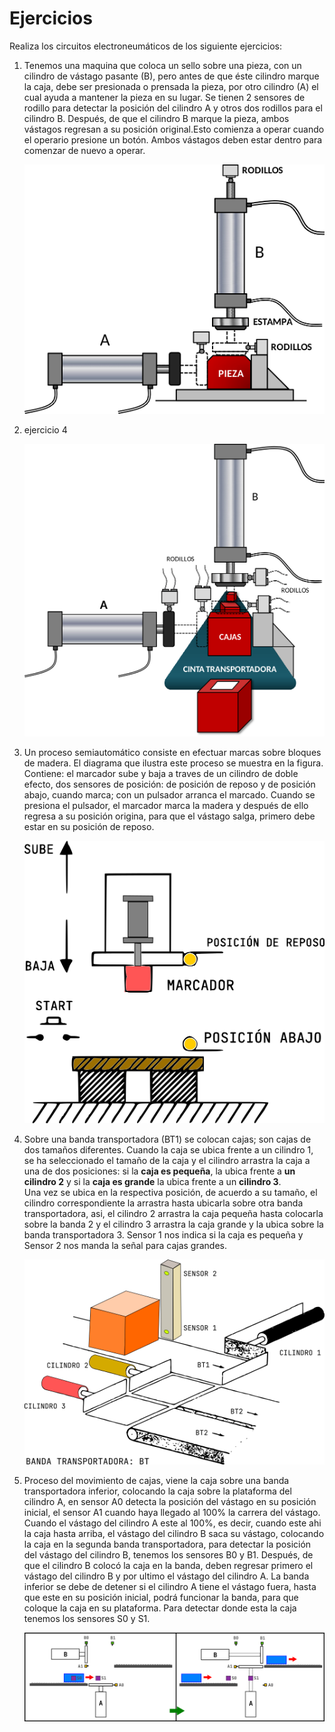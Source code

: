 # Ejercicios

Realiza los circuitos electroneumáticos de los siguiente ejercicios:

1. Tenemos una maquina que coloca un sello sobre una pieza, con un cilindro de vástago pasante (B), pero antes de que éste cilindro marque la caja, debe ser presionada o prensada la pieza, por otro cilindro (A) el cual ayuda a mantener la pieza en su lugar. Se tienen 2 sensores de rodillo para detectar la posición del cilindro A y otros dos rodillos para el cilindro B. Después, de que el cilindro B marque la pieza, ambos vástagos regresan a su posición original.Esto comienza a operar cuando el operario presione un botón. Ambos vástagos deben estar dentro para comenzar de nuevo a operar.

    ![sellador de piezas](imgs/sellador_de_pieza.png)

2. ejercicio 4

    ![etiquetadora](imgs/etiquetadora.png)

3. Un proceso semiautomático consiste en efectuar marcas sobre bloques de madera. El diagrama que ilustra este proceso se muestra en la figura. Contiene: el marcador sube y baja a traves de un cilindro de doble efecto, dos sensores de posición: de posición de reposo y de posición abajo, cuando marca; con un pulsador arranca el marcado.
Cuando se presiona el pulsador, el marcador marca la madera y después de ello regresa a su posición origina, para que el vástago salga, primero debe estar en su posición de reposo.

    ![cajas](./imgs/marcador_de_cajas.png)
    <!-- ![cajas](./imgs/marcador_de_cajas_white.png) -->

4. Sobre una banda transportadora (BT1) se colocan cajas; son cajas de dos tamaños diferentes. Cuando la caja se ubica frente a un cilindro 1, se ha seleccionado el tamaño de la caja y el cilindro arrastra la caja a una de dos posiciones: si la **caja es pequeña**, la ubica frente a **un cilindro 2** y si la **caja es grande** la ubica frente a un **cilindro 3**. <br>Una vez se ubica en la respectiva posición, de acuerdo a su tamaño, el cilindro correspondiente la arrastra hasta ubicarla sobre otra banda transportadora, asi, el cilindro 2 arrastra la caja pequeña hasta colocarla sobre la banda 2 y el cilindro 3 arrastra la caja grande y la ubica sobre la banda transportadora 3. Sensor 1 nos indica si la caja es pequeña y Sensor 2 nos manda la señal para cajas grandes.

    ![3 cilindros](./imgs/banda_3cilindros.png)

2. Proceso del movimiento de cajas, viene la caja sobre una banda transportadora inferior, colocando la caja sobre la plataforma del cilindro A, en sensor A0 detecta la posición del vástago en su posición inicial, el sensor A1 cuando haya llegado al 100% la carrera del vástago. Cuando el vástago del cilindro A este al 100%, es decir, cuando este ahi la caja hasta arriba, el vástago del cilindro B saca su vástago, colocando la caja en la segunda banda transportadora, para detectar la posición del vástago del cilindro B, tenemos los sensores B0 y B1. Después, de que el cilindro B colocó la caja en la banda, deben regresar primero el vástago del cilindro B y por ultimo el vástago del cilindro A. La banda inferior se debe de detener si el cilindro A tiene el vástago fuera, hasta que este en su posición inicial, podrá funcionar la banda, para que coloque la caja en su plataforma. Para detectar donde esta la caja tenemos los sensores S0 y S1.

    ![sube cajas](imgs/sube_caja.png)
